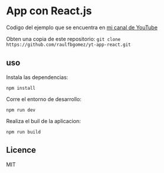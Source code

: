 # App con React.js

Codigo del ejemplo que se encuentra en [mi canal de YouTube](https://youtu.be/SvUKPoW-V4M)

Obten una copia de este repositorio:
`
git clone https://github.com/raulfbgomez/yt-app-react.git
`

## uso

Instala las dependencias:

`
npm install
`

Corre el entorno de desarrollo:

`
npm run dev
`

Realiza el buil de la aplicacion:

`
npm run build
`

## Licence

MIT
